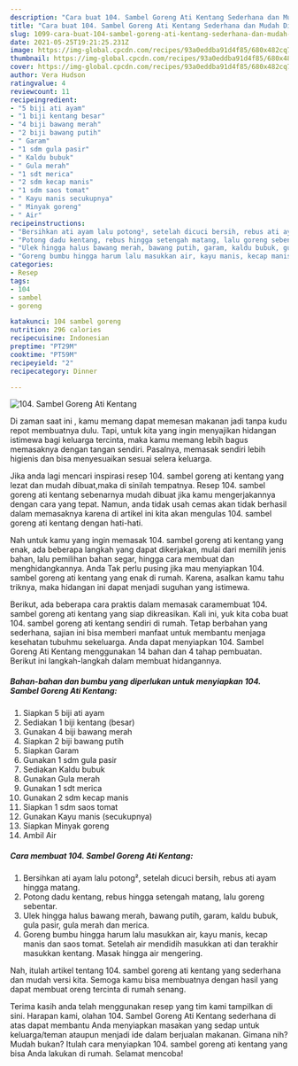 ```yaml
---
description: "Cara buat 104. Sambel Goreng Ati Kentang Sederhana dan Mudah Dibuat"
title: "Cara buat 104. Sambel Goreng Ati Kentang Sederhana dan Mudah Dibuat"
slug: 1099-cara-buat-104-sambel-goreng-ati-kentang-sederhana-dan-mudah-dibuat
date: 2021-05-25T19:21:25.231Z
image: https://img-global.cpcdn.com/recipes/93a0eddba91d4f85/680x482cq70/104-sambel-goreng-ati-kentang-foto-resep-utama.jpg
thumbnail: https://img-global.cpcdn.com/recipes/93a0eddba91d4f85/680x482cq70/104-sambel-goreng-ati-kentang-foto-resep-utama.jpg
cover: https://img-global.cpcdn.com/recipes/93a0eddba91d4f85/680x482cq70/104-sambel-goreng-ati-kentang-foto-resep-utama.jpg
author: Vera Hudson
ratingvalue: 4
reviewcount: 11
recipeingredient:
- "5 biji ati ayam"
- "1 biji kentang besar"
- "4 biji bawang merah"
- "2 biji bawang putih"
- " Garam"
- "1 sdm gula pasir"
- " Kaldu bubuk"
- " Gula merah"
- "1 sdt merica"
- "2 sdm kecap manis"
- "1 sdm saos tomat"
- " Kayu manis secukupnya"
- " Minyak goreng"
- " Air"
recipeinstructions:
- "Bersihkan ati ayam lalu potong², setelah dicuci bersih, rebus ati ayam hingga matang."
- "Potong dadu kentang, rebus hingga setengah matang, lalu goreng sebentar."
- "Ulek hingga halus bawang merah, bawang putih, garam, kaldu bubuk, gula pasir, gula merah dan merica."
- "Goreng bumbu hingga harum lalu masukkan air, kayu manis, kecap manis dan saos tomat. Setelah air mendidih masukkan ati dan terakhir masukkan kentang. Masak hingga air mengering."
categories:
- Resep
tags:
- 104
- sambel
- goreng

katakunci: 104 sambel goreng 
nutrition: 296 calories
recipecuisine: Indonesian
preptime: "PT29M"
cooktime: "PT59M"
recipeyield: "2"
recipecategory: Dinner

---
```



![104. Sambel Goreng Ati Kentang](https://img-global.cpcdn.com/recipes/93a0eddba91d4f85/680x482cq70/104-sambel-goreng-ati-kentang-foto-resep-utama.jpg)

Di zaman  saat ini , kamu memang dapat memesan makanan jadi tanpa kudu repot membuatnya dulu. Tapi, untuk kita yang ingin menyajikan hidangan istimewa bagi keluarga tercinta, maka kamu memang lebih bagus memasaknya dengan tangan sendiri. Pasalnya, memasak sendiri lebih higienis dan bisa menyesuaikan sesuai selera keluarga.

Jika anda lagi mencari inspirasi resep 104. sambel goreng ati kentang yang lezat dan mudah dibuat,maka di sinilah tempatnya. Resep 104. sambel goreng ati kentang  sebenarnya mudah dibuat jika kamu mengerjakannya dengan cara yang tepat. Namun, anda tidak usah cemas akan tidak berhasil dalam memasaknya 
karena di artikel ini kita akan mengulas 104. sambel goreng ati kentang dengan hati-hati.  



Nah untuk kamu yang ingin memasak 104. sambel goreng ati kentang yang enak, ada beberapa langkah yang dapat dikerjakan, mulai dari memilih jenis bahan, lalu pemilihan bahan segar, hingga cara membuat dan menghidangkannya. Anda Tak perlu pusing jika mau menyiapkan 104. sambel goreng ati kentang yang enak di rumah. Karena, asalkan kamu  tahu triknya, maka hidangan ini dapat menjadi suguhan yang istimewa.

Berikut, ada beberapa cara praktis  dalam memasak caramembuat 104. sambel goreng ati kentang yang siap dikreasikan. Kali ini, yuk kita coba buat 104. sambel goreng ati kentang sendiri di rumah. Tetap berbahan yang sederhana, sajian ini bisa memberi manfaat untuk membantu menjaga kesehatan tubuhmu sekeluarga. Anda dapat menyiapkan 104. Sambel Goreng Ati Kentang menggunakan 14 bahan dan 4 tahap pembuatan. Berikut ini langkah-langkah dalam membuat hidangannya.

<!--inarticleads1-->

##### Bahan-bahan dan bumbu yang diperlukan untuk menyiapkan 104. Sambel Goreng Ati Kentang:

1. Siapkan 5 biji ati ayam
1. Sediakan 1 biji kentang (besar)
1. Gunakan 4 biji bawang merah
1. Siapkan 2 biji bawang putih
1. Siapkan  Garam
1. Gunakan 1 sdm gula pasir
1. Sediakan  Kaldu bubuk
1. Gunakan  Gula merah
1. Gunakan 1 sdt merica
1. Gunakan 2 sdm kecap manis
1. Siapkan 1 sdm saos tomat
1. Gunakan  Kayu manis (secukupnya)
1. Siapkan  Minyak goreng
1. Ambil  Air




<!--inarticleads2-->

##### Cara membuat 104. Sambel Goreng Ati Kentang:

1. Bersihkan ati ayam lalu potong², setelah dicuci bersih, rebus ati ayam hingga matang.
1. Potong dadu kentang, rebus hingga setengah matang, lalu goreng sebentar.
1. Ulek hingga halus bawang merah, bawang putih, garam, kaldu bubuk, gula pasir, gula merah dan merica.
1. Goreng bumbu hingga harum lalu masukkan air, kayu manis, kecap manis dan saos tomat. Setelah air mendidih masukkan ati dan terakhir masukkan kentang. Masak hingga air mengering.




Nah, itulah artikel tentang  104. sambel goreng ati kentang  yang sederhana dan mudah versi kita. Semoga kamu bisa membuatnya dengan hasil yang dapat membuat oreng tercinta di rumah senang. 

Terima kasih anda telah menggunakan resep yang tim kami tampilkan di sini. Harapan kami, olahan  104. Sambel Goreng Ati Kentang sederhana di atas dapat membantu Anda menyiapkan masakan yang sedap untuk keluarga/teman ataupun menjadi ide dalam berjualan makanan. Gimana nih? Mudah bukan? Itulah cara menyiapkan 104. sambel goreng ati kentang yang bisa Anda lakukan di rumah. Selamat mencoba!


